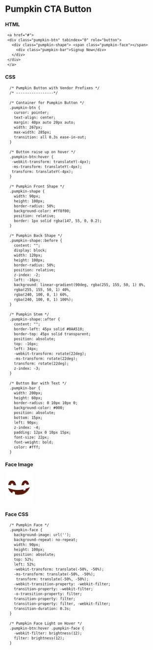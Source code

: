 # Pumpkin CTA Button

### HTML

     <a href="#">
     <div class="pumpkin-btn" tabindex="0" role="button">
       <div class="pumpkin-shape"> <span class="pumpkin-face"></span>
         <div class="pumpkin-bar">Signup Now</div>
       </div>
     </div>
     </a>
     
### CSS

      /* Pumpkin Button with Vendor Prefixes */
      /* -----------------*/

      /* Container for Pumpkin Button */
      .pumpkin-btn {
        cursor: pointer;
        text-align: center;
        margin: 40px auto 20px auto;
        width: 267px;
        max-width: 285px;
        transition: all 0.3s ease-in-out;
      }

      /* Button raise up on hover */
      .pumpkin-btn:hover {
       -webkit-transform: translateY(-4px);
       -ms-transform: translateY(-4px);
       transform: translateY(-4px);
      }

      /* Pumpkin Front Shape */
      .pumpkin-shape {
        width: 90px;
        height: 100px;
        border-radius: 50%;
        background-color: #ff8f00;
        position: relative;
        border: 1px solid rgba(147, 55, 0, 0.2);
      }

      /* Pumpkin Back Shape */
      .pumpkin-shape::before {
        content: "";
        display: block;
        width: 120px;
        height: 100px;
        border-radius: 50%;
        position: relative;
        z-index: -2;
        left: -16px;
        background: linear-gradient(90deg, rgba(255, 155, 50, 1) 0%, 
        rgba(255, 155, 50, 1) 40%, 
        rgba(240, 100, 0, 1) 60%, 
        rgba(240, 100, 0, 1) 100%);
      }

      /* Pumpkin Stem */
      .pumpkin-shape::after {
        content: "";
        border-left: 45px solid #0AA510;
        border-top: 45px solid transparent;
        position: absolute;
        top: -16px;
        left: 34px;
        -webkit-transform: rotate(22deg);
        -ms-transform: rotate(22deg);
        transform: rotate(22deg);
        z-index: -3;
      }

      /* Button Bar with Text */
      .pumpkin-bar {
        width: 200px;
        height: 60px;
        border-radius: 0 10px 10px 0;
        background-color: #000;
        position: absolute;
        bottom: 15px;
        left: 90px;
        z-index: -4;
        padding: 12px 0 10px 15px;
        font-size: 22px;
        font-weight: bold;
        color: #fff;
      }
      
### Face Image

![Pumpkin Face](pumpkin-face.png)

### Face CSS

      /* Pumpkin Face */
      .pumpkin-face {
        background-image: url('');
        background-repeat: no-repeat;
        width: 90px;
        height: 100px;
        position: absolute;
        top: 52%;
        left: 52%;
        -webkit-transform: translate(-50%, -50%);
        -ms-transform: translate(-50%, -50%);
         transform: translate(-50%, -50%);
        -webkit-transition-property: -webkit-filter;
        transition-property: -webkit-filter;
        -o-transition-property: filter;
        transition-property: filter;
        transition-property: filter, -webkit-filter;
        transition-duration: 0.3s;
      }

      /* Pumpkin Face Light on Hover */
      .pumpkin-btn:hover .pumpkin-face {
        -webkit-filter: brightness(12);
        filter: brightness(12);
      }
